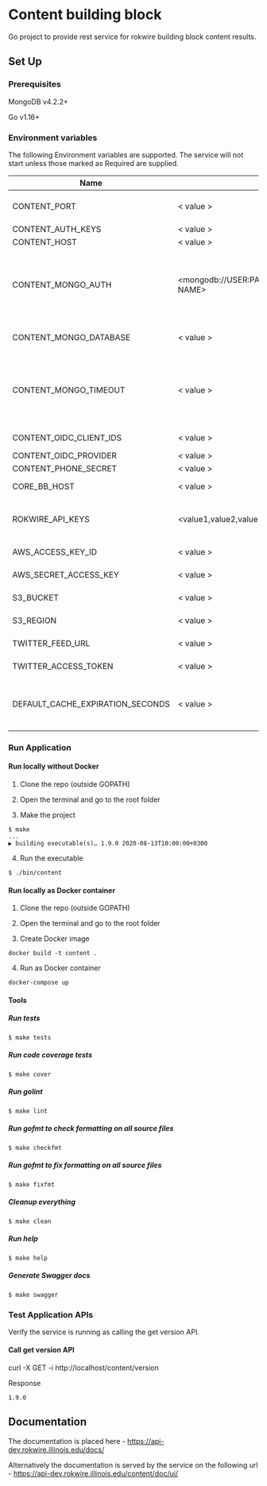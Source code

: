 # Content building block

Go project to provide rest service for rokwire building block content results.

## Set Up

### Prerequisites

MongoDB v4.2.2+

Go v1.16+

### Environment variables
The following Environment variables are supported. The service will not start unless those marked as Required are supplied.

Name|Value|Required|Description
---|---|---|---
CONTENT_PORT | < value > | yes | The port number of the listening port
CONTENT_AUTH_KEYS | < value > | yes | Auth keys
CONTENT_HOST | < value > | yes | Host name
CONTENT_MONGO_AUTH | <mongodb://USER:PASSWORD@HOST:PORT/DATABASE NAME> | yes | MongoDB authentication string. The user must have read/write privileges.
CONTENT_MONGO_DATABASE | < value > | yes | MongoDB database name
CONTENT_MONGO_TIMEOUT | < value > | no | MongoDB timeout in milliseconds. Set default value(500 milliseconds) if omitted
CONTENT_OIDC_CLIENT_IDS | < value > | yes | OIDC admin client id
CONTENT_OIDC_PROVIDER | < value > | yes | OIDC provider
CONTENT_PHONE_SECRET | < value > | yes | Phone secret
CORE_BB_HOST | < value > | yes | Core BB host url
ROKWIRE_API_KEYS | <value1,value2,value3> | yes | Comma separated list of rokwire api keys
AWS_ACCESS_KEY_ID | < value > | yes | AWS Access key ID
AWS_SECRET_ACCESS_KEY | < value > | yes | AWS Secret access ket
S3_BUCKET | < value > | yes | AWS S3 bucket name
S3_REGION | < value > | yes | AWS S3 region name
TWITTER_FEED_URL | < value > | yes | Twitter Feed base URL
TWITTER_ACCESS_TOKEN | < value > | yes | Twitter Bearer access token
DEFAULT_CACHE_EXPIRATION_SECONDS | < value > | false | Default cache expiration time in seconds. Default: 120
### Run Application

#### Run locally without Docker

1. Clone the repo (outside GOPATH)

2. Open the terminal and go to the root folder
  
3. Make the project  
```
$ make
...
▶ building executable(s)… 1.9.0 2020-08-13T10:00:00+0300
```

4. Run the executable
```
$ ./bin/content
```

#### Run locally as Docker container

1. Clone the repo (outside GOPATH)

2. Open the terminal and go to the root folder
  
3. Create Docker image  
```
docker build -t content .
```
4. Run as Docker container
```
docker-compose up
```

#### Tools

##### Run tests
```
$ make tests
```

##### Run code coverage tests
```
$ make cover
```

##### Run golint
```
$ make lint
```

##### Run gofmt to check formatting on all source files
```
$ make checkfmt
```

##### Run gofmt to fix formatting on all source files
```
$ make fixfmt
```

##### Cleanup everything
```
$ make clean
```

##### Run help
```
$ make help
```

##### Generate Swagger docs
```
$ make swagger
```

### Test Application APIs

Verify the service is running as calling the get version API.

#### Call get version API

curl -X GET -i http://localhost/content/version

Response
```
1.9.0
```

## Documentation

The documentation is placed here - https://api-dev.rokwire.illinois.edu/docs/

Alternatively the documentation is served by the service on the following url - https://api-dev.rokwire.illinois.edu/content/doc/ui/

